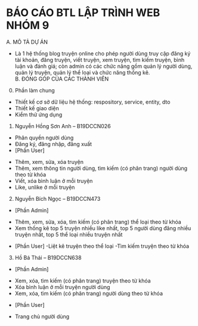 # BÁO CÁO BTL LẬP TRÌNH WEB NHÓM 9

A. MÔ TẢ DỰ ÁN
- Là 1 hệ thống blog truyện online cho phép người dùng truy cập đăng ký tài khoản, đăng truyện, viết truyện, xem truyện, tìm kiếm truyện, bình luận và đánh giá; còn admin có các chức năng gồm quản lý người dùng, quản lý truyện, quản lý thể loại và chức năng thống kê.  
B. ĐÓNG GÓP CỦA CÁC THÀNH VIÊN
0. Phần làm chung
+ Thiết kế cơ sở dữ liệu hệ thống: respository, service, entity, dto
+ Thiết kế giao diện
+ Kiểm thử ứng dụng
1. Nguyễn Hồng Sơn Anh – B19DCCN026
+ Phân quyền người dùng
+ Đăng ký, đăng nhập, đăng xuất
+ [Phần User]
- Thêm, xem, sửa, xóa truyện
- Thêm, xem thông tin người dùng, tìm kiếm (có phân trang) người dùng theo từ khóa
- Viết, xóa bình luận ở mỗi truyện
- Like, unlike ở mỗi truyện
2. Nguyễn Bích Ngọc – B19DCCN473
+ [Phần Admin]
- Thêm, xem, sửa, xóa, tìm kiếm (có phân trang) thể loại theo từ khóa
- Xem thống kê top 5 truyện nhiều like nhất, top 5 người dùng đăng nhiều truyện nhất, top 5 thể loại nhiều truyện nhất 
+ [Phần User]
-Liệt kê truyện theo thể loại 
-Tìm kiếm truyện theo từ khóa
3. Hồ Bá Thái – B19DCCN638
+ [Phần Admin]
- Xem, xóa, tìm kiếm (có phân trang) truyện theo từ khóa
- Xóa bình luận ở mỗi truyện người dùng
- Xem, xóa, tìm kiếm (có phân trang) người dùng theo từ khóa
+ [Phần User]
- Trang chủ người dùng

